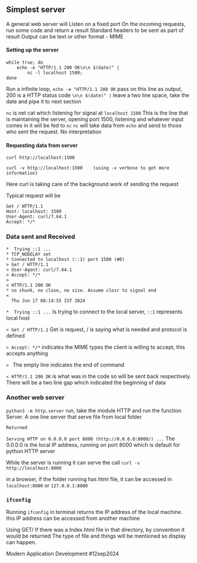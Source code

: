 ## Simplest server

A general web server will Listen on a fixed port
On the incoming requests, run some code and return a result
	Standard headers to be sent as part of result
	Output can be text or other format - MIME 


#### Setting up the server
```
while true; do
	echo -e "HTTP/1.1 200 OK\n\n $(date)" |
		nc -l localhost 1500;
done
```
Run a infinite loop,
`echo -e "HTTP/1.1 200 OK`   pass on this line as output, 200 is a HTTP status code
`\n\n $(date)" |`  leave a two line space, take the date and pipe it to next section

`nc` is net cat which  listening for signal at `localhost 1500`
This is the line that is maintaining the server, opening port 1500, listening and whatever input comes in it will be fed to `nc`
`nc` will take data from `echo` and send to those who sent the request.  No interpretation


#### Requesting data from server
```
curl http://localhost:1500

curl -v http://localhost:1500    (using -v verbose to get more information)
```
Here curl is taking care of the background work of sending the request

Typical request will be
```
Get / HTTP/1.1
Host: localhost: 1500
User-Agent: curl/7.64.1
Accept: */*
```

### Data sent and Received
```
*  Trying ::1 ...
* TCP_NODELAY set
* Connected to localhost (::1) port 1500 (#0)
> Get / HTTP/1.1
> User-Agent: curl/7.64.1
> Accept: */*
>
< HTTP/1.1 200 OK
* no chunk, no close, no size. Assume closr to signal end
< 
  Thu Jun 17 08:14:55 IST 2024
```

`*  Trying ::1 ...`   Is trying to connect to the local server, `::1` represents local host

`> Get / HTTP/1.1`  Get is request, / is saying what is needed and protocol is defined

`> Accept: */*` indicates the MIME types the client is willing to accept, this accepts anything

`> ` The empty line indicates the end of command

`< HTTP/1.1 200 OK`  is what was in the code so will be sent back respectively.
There will be a two line gap which indicated the beginning of data





### Another web server
`python3 -m http.server`
run,  take the module HTTP and run the function Server. 
A one line server that serve file from local folder

	Returned
`Serving HTTP on 0.0.0.0 port 8000 (http://0.0.0.0:8000/) ...`
The 0.0.0.0  is the local IP address, running on port 8000 which is default for python HTTP server

While the server is running it can serve the call
`curl -v http://localhost:8000` 

in a browser, if the folder running has html file, it can be accessed in 
`localhost:8000`
or `127.0.0.1:8000` 


### `ifconfig`
Running `ifconfig` in terminal returns the IP address of the local machine.
this IP address can be accessed from another machine


Using GET/
If there was a Index.html file in that directory, by convention it would be returned
The type of file and things will be mentioned so display can happen.





Modern Application Development #12sep2024